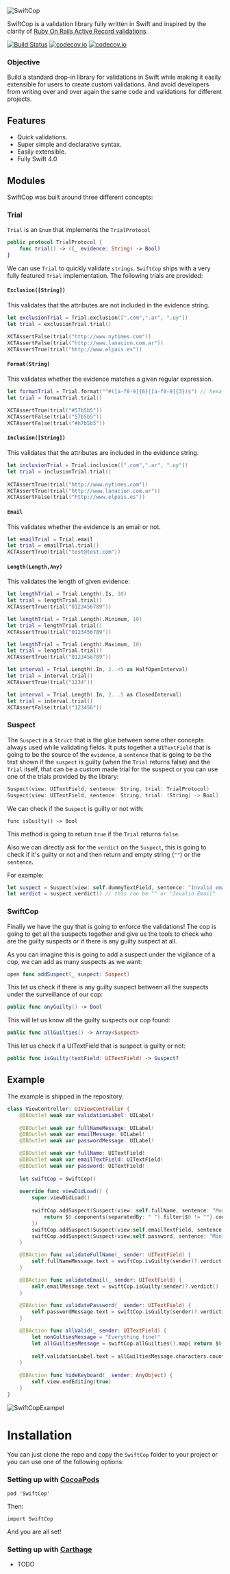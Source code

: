 ![SwiftCop](swiftCop.png)

SwiftCop is a validation library fully written in Swift and inspired by the clarity of [Ruby On Rails Active Record validations](http://guides.rubyonrails.org/active_record_validations.html).

[![Build Status](https://travis-ci.org/andresinaka/SwiftCop.svg)](https://travis-ci.org/andresinaka/SwiftCop) [![codecov.io](https://codecov.io/github/andresinaka/SwiftCop/badge.svg?branch=master)](https://codecov.io/github/andresinaka/SwiftCop?branch=master) [![codecov.io](https://img.shields.io/badge/pod-v1.0.0-brightgreen.svg)]()

### Objective

Build a standard drop-in library for validations in Swift while making it easily extensible for users to create custom validations. And avoid developers from writing over and over again the same code and validations for different projects.

## Features

- Quick validations.
- Super simple and declarative syntax.
- Easily extensible.
- Fully Swift 4.0

## Modules

SwiftCop was built around three different concepts:

### Trial

```Trial``` is an ```Enum``` that implements the ```TrialProtocol```

```swift
public protocol TrialProtocol {
	func trial() -> ((_ evidence: String) -> Bool)
}
```

We can use ```Trial``` to quickly validate ```strings```. ```SwiftCop``` ships with a very fully featured ```Trial``` implementation. The following trials are provided:

#### ```Exclusion([String])```
This validates that the attributes are not included in the evidence string.

```swift
let exclusionTrial = Trial.exclusion([".com",".ar", ".uy"])
let trial = exclusionTrial.trial()

XCTAssertFalse(trial("http://www.nytimes.com"))
XCTAssertFalse(trial("http://www.lanacion.com.ar"))
XCTAssertTrue(trial("http://www.elpais.es"))
```

#### ```Format(String)```
This validates whether the evidence matches a given regular expression.

```swift
let formatTrial = Trial.format("^#([a-f0-9]{6}|[a-f0-9]{3})$") // hexa number with #
let trial = formatTrial.trial()
	
XCTAssertTrue(trial("#57b5b5"))
XCTAssertFalse(trial("57b5b5"))
XCTAssertFalse(trial("#h7b5b5"))
```

#### ```Inclusion([String])```
This validates that the attributes are included in the evidence string.

```swift
let inclusionTrial = Trial.inclusion([".com",".ar", ".uy"])
let trial = inclusionTrial.trial()
	
XCTAssertTrue(trial("http://www.nytimes.com"))
XCTAssertTrue(trial("http://www.lanacion.com.ar"))
XCTAssertFalse(trial("http://www.elpais.es"))
```

#### ```Email```
This validates whether the evidence is an email or not.

```swift
let emailTrial = Trial.email
let trial = emailTrial.trial()
XCTAssertTrue(trial("test@test.com"))
```

#### ```Length(Length,Any)```
This validates the length of given evidence:

```swift
let lengthTrial = Trial.Length(.Is, 10)
let trial = lengthTrial.trial()
XCTAssertTrue(trial("0123456789"))
```
```swift
let lengthTrial = Trial.Length(.Minimum, 10)
let trial = lengthTrial.trial()
XCTAssertTrue(trial("0123456789"))
```
```swift
let lengthTrial = Trial.Length(.Maximum, 10)
let trial = lengthTrial.trial()		
XCTAssertTrue(trial("0123456789"))
```
```swift
let interval = Trial.Length(.In, 2..<5 as HalfOpenInterval)
let trial = interval.trial()
XCTAssertTrue(trial("1234"))
```
```swift
let interval = Trial.Length(.In, 2...5 as ClosedInterval)
let trial = interval.trial()
XCTAssertFalse(trial("123456"))
```

### Suspect

The ```Suspect``` is a ```Struct``` that is the glue between some other concepts always used while validating fields. It puts together a ```UITextField``` that is going to be the source of the ```evidence```, a ```sentence``` that is going to be the text shown if the ```suspect``` is guilty (when the ```Trial``` returns false) and the ```Trial``` itself, that can be a custom made trial for the suspect or you can use one of the trials provided by the library:

```swift
Suspect(view: UITextField, sentence: String, trial: TrialProtocol)
Suspect(view: UITextField, sentence: String, trial: (String) -> Bool)
```

We can check if the ```Suspect``` is guilty or not with:

```
func isGuilty() -> Bool
```

This method is going to return ```true``` if the ```Trial``` returns ```false```.

Also we can directly ask for the ```verdict``` on the ```Suspect```, this is going to check if it's guilty or not and then return and empty string (```""```) or the ```sentence```.

For example: 

```swift
let suspect = Suspect(view: self.dummyTextField, sentence: "Invalid email", trial: .Email)		
let verdict = suspect.verdict() // this can be "" or "Invalid Email"
```

### SwiftCop

Finally we have the guy that is going to enforce the validations! The cop is going to get all the suspects together and give us the tools to check who are the guilty suspects or if there is any guilty suspect at all.

As you can imagine this is going to add a suspect under the vigilance of a cop, we can add as many suspects as we want:

```swift
open func addSuspect(_ suspect: Suspect)
```

This let us check if there is any guilty suspect between all the suspects under the surveillance of our cop:

```swift
public func anyGuilty() -> Bool
```

This will let us know all the guilty suspects our cop found:

```swift
public func allGuilties() -> Array<Suspect>
```

This let us check if a UITextField that is suspect is guilty or not:

```swift
public func isGuilty(textField: UITextField) -> Suspect?
```

## Example

The example is shipped in the repository:

```Swift
class ViewController: UIViewController {
	@IBOutlet weak var validationLabel: UILabel!
	
	@IBOutlet weak var fullNameMessage: UILabel!
	@IBOutlet weak var emailMessage: UILabel!
	@IBOutlet weak var passwordMessage: UILabel!

	@IBOutlet weak var fullName: UITextField!
	@IBOutlet weak var emailTextField: UITextField!
	@IBOutlet weak var password: UITextField!
	
	let swiftCop = SwiftCop()
	
	override func viewDidLoad() {
		super.viewDidLoad()
		
		swiftCop.addSuspect(Suspect(view: self.fullName, sentence: "More Than Two Words Needed"){
			return $0.components(separatedBy: " ").filter{$0 != ""}.count >= 2
		})
		swiftCop.addSuspect(Suspect(view:self.emailTextField, sentence: "Invalid email", trial: Trial.email))
		swiftCop.addSuspect(Suspect(view:self.password, sentence: "Minimum 4 Characters", trial: Trial.length(.minimum, 4)))
	}

	@IBAction func validateFullName(_ sender: UITextField) {
		self.fullNameMessage.text = swiftCop.isGuilty(sender)?.verdict()
	}

	@IBAction func validateEmail(_ sender: UITextField) {
		self.emailMessage.text = swiftCop.isGuilty(sender)?.verdict()
	}
	
	@IBAction func validatePassword(_ sender: UITextField) {
		self.passwordMessage.text = swiftCop.isGuilty(sender)?.verdict()
	}

	@IBAction func allValid(_ sender: UITextField) {
		let nonGultiesMessage = "Everything fine!"
		let allGuiltiesMessage = swiftCop.allGuilties().map{ return $0.sentence}.joined(separator: "\n")
		
		self.validationLabel.text = allGuiltiesMessage.characters.count > 0 ? allGuiltiesMessage : nonGultiesMessage
	}
	
	@IBAction func hideKeyboard(_ sender: AnyObject) {
		self.view.endEditing(true)
	}
}
```

![SwiftCopExampel](swiftCopExample.gif)

# Installation

You can just clone the repo and copy the ```SwiftCop``` folder to your project or you can use one of the following options:

### Setting up with [CocoaPods](http://cocoapods.org/)

```
pod 'SwiftCop'
```

Then:

``` 
import SwiftCop
```

And you are all set! 

### Setting up with [Carthage](https://github.com/Carthage/Carthage)

- TODO
